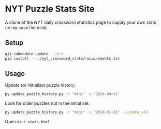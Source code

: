 # NYT Puzzle Stats Site

A clone of the NYT daily crossword statistics page to supply your own stats (in my case the mini).

## Setup

```bash
git submodule update --init
pip install -r ./nyt_crossword_stats/requirements.txt
```

## Usage

Update (or initialize) puzzle history:
```bash
py update_puzzle_history.py -t "mini" -s "2024-04-01"
```

Look for older puzzles not in the initial set:
```bash
py update_puzzle_history.py -t "mini" -s "2024-01-01" --update_old
```

Open `mini-stats.html`